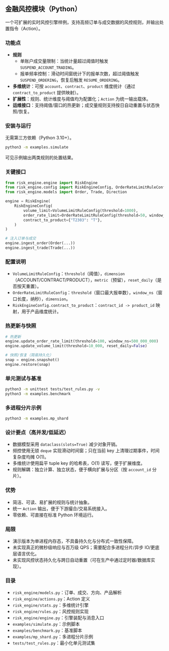## 金融风控模块（Python）

一个可扩展的实时风控引擎样例，支持高频订单与成交数据的风控规则，并输出处置指令（Action）。

### 功能点
- **规则**
  - 单账户成交量限制：当统计量超过阈值时触发 `SUSPEND_ACCOUNT_TRADING`。
  - 报单频率控制：滑动时间窗统计下的报单次数，超过阈值触发 `SUSPEND_ORDERING`，恢复后触发 `RESUME_ORDERING`。
- **多维统计**：可按 `account`、`contract`、`product` 维度统计（通过 `contract_to_product` 提供映射）。
- **扩展性**：规则、统计维度与阈值均为配置化；`Action` 为统一输出载体。
- **运维接口**：支持阈值/窗口的热更新；成交量规则支持按日自动重置与状态快照/恢复。

### 安装与运行
无需第三方依赖（Python 3.10+）。

```bash
python3 -m examples.simulate
```

可见示例输出两类规则的处置结果。

### 关键接口
```python
from risk_engine.engine import RiskEngine
from risk_engine.config import RiskEngineConfig, OrderRateLimitRuleConfig, VolumeLimitRuleConfig
from risk_engine.models import Order, Trade, Direction

engine = RiskEngine(
    RiskEngineConfig(
        volume_limit=VolumeLimitRuleConfig(threshold=1000),
        order_rate_limit=OrderRateLimitRuleConfig(threshold=50, window_ns=1_000_000_000),
        contract_to_product={"T2303": "T"},
    )
)

# 注入订单与成交
engine.ingest_order(Order(...))
engine.ingest_trade(Trade(...))
```

### 配置说明
- `VolumeLimitRuleConfig`：`threshold`（阈值），`dimension`（ACCOUNT/CONTRACT/PRODUCT），`metric`（预留），`reset_daily`（是否按天重置）。
- `OrderRateLimitRuleConfig`：`threshold`（窗口最大报单数），`window_ns`（窗口长度，纳秒），`dimension`。
- `RiskEngineConfig.contract_to_product`：`contract_id -> product_id` 映射，用于产品维度统计。

### 热更新与快照
```python
# 热更新
engine.update_order_rate_limit(threshold=100, window_ns=500_000_000)
engine.update_volume_limit(threshold=10_000, reset_daily=False)

# 快照/恢复（简易持久化）
snap = engine.snapshot()
engine.restore(snap)
```

### 单元测试与基准
```bash
python3 -m unittest tests/test_rules.py -v
python3 -m examples.benchmark
```

### 多进程分片示例
```bash
python3 -m examples.mp_shard
```

### 设计要点（高并发/低延迟）
- 数据模型采用 `dataclass(slots=True)` 减少对象开销。
- 频控使用无锁 `deque` 实现滑动时间窗；只在当前 key 上清理过期事件，时间复杂度均摊 O(1)。
- 多维统计使用扁平 tuple key 的哈希表，O(1) 读写，便于扩展维度。
- 规则解耦：独立计算、独立状态，便于横向扩展与分区（按 `account_id` 分片）。

### 优势
- 简洁、可读、易扩展的规则与统计抽象。
- 统一 `Action` 输出，便于下游撮合/交易系统接入。
- 零依赖、可直接在标准 Python 环境运行。

### 局限
- 演示版本为单进程内存态，不具备持久化与分布式一致性保障。
- 未实现真正的微秒级响应与百万级 QPS；需要配合多进程分片/异步 IO/更底层语言优化。
- 未实现风控状态持久化与跨日自动重置（可在生产中通过定时器/数据库实现）。

### 目录
- `risk_engine/models.py`：订单、成交、方向、产品解析
- `risk_engine/actions.py`：Action 定义
- `risk_engine/stats.py`：多维统计引擎
- `risk_engine/rules.py`：风控规则实现
- `risk_engine/engine.py`：引擎装配与消息入口
- `examples/simulate.py`：示例脚本
- `examples/benchmark.py`：基准脚本
- `examples/mp_shard.py`：多进程分片示例
- `tests/test_rules.py`：最小化单元测试集
